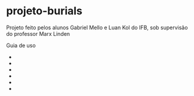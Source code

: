 # projeto-burials
Projeto feito pelos alunos Gabriel Mello e Luan Kol do IFB, sob supervisão do professor Marx Linden

Guia de uso

-
-
-
-
-
-

